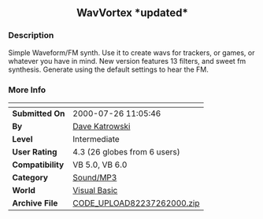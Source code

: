 ﻿<div align="center">

## WavVortex \*updated\*


</div>

### Description

Simple Waveform/FM synth. Use it to create wavs for trackers, or games, or whatever you have in mind. New version features 13 filters, and sweet fm synthesis. Generate using the default settings to hear the FM.
 
### More Info
 


<span>             |<span>
---                |---
**Submitted On**   |2000-07-26 11:05:46
**By**             |[Dave Katrowski](https://github.com/Planet-Source-Code/PSCIndex/blob/master/ByAuthor/dave-katrowski.md)
**Level**          |Intermediate
**User Rating**    |4.3 (26 globes from 6 users)
**Compatibility**  |VB 5\.0, VB 6\.0
**Category**       |[Sound/MP3](https://github.com/Planet-Source-Code/PSCIndex/blob/master/ByCategory/sound-mp3__1-45.md)
**World**          |[Visual Basic](https://github.com/Planet-Source-Code/PSCIndex/blob/master/ByWorld/visual-basic.md)
**Archive File**   |[CODE\_UPLOAD82237262000\.zip](https://github.com/Planet-Source-Code/dave-katrowski-wavvortex-updated__1-10111/archive/master.zip)








